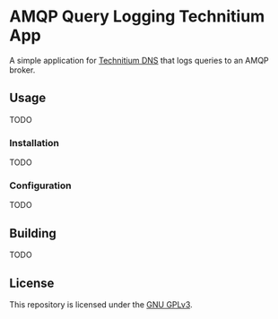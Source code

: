 ﻿# AMQP Query Logging Technitium App
A simple application for [Technitium DNS]() that logs queries to an AMQP broker.

## Usage
TODO

### Installation
TODO

### Configuration
TODO

## Building
TODO

## License
This repository is licensed under the [GNU GPLv3](LICENSE).
